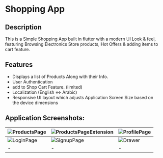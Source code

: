 # Shopping App

## Description
This is a Simple Shopping App built in flutter with a modern UI Look & feel,
featuring Browsing Electronics Store products, Hot Offers & adding items to cart feature.

## Features

- Displays a list of Products Along with their Info.
- User Authentication 
- add to Shop Cart Feature. (limited)
- Localization (English <=> Arabic)
- Responsive UI layout which adjusts Application Screen Size based on the device dimensions

## Application Screenshots: 
|![ProductsPage](https://github.com/user-attachments/assets/c2cb11db-f4df-446e-9952-ab6f41167ccf)|![ProductsPageExtension](https://github.com/user-attachments/assets/716746c4-68aa-4cc5-9c5d-48627fa046a2)|![ProfilePage](https://github.com/user-attachments/assets/e2104884-7d78-44b9-9e95-3e790610b599)|
|-|-|-|
|![LoginPage](https://github.com/user-attachments/assets/50f722f8-5e43-4a19-92d4-4446f1d1062e)|![SignupPage](https://github.com/user-attachments/assets/38c11403-ea3a-406e-8e51-46f5e6b29c14)|![Drawer](https://github.com/user-attachments/assets/954ee093-1de8-4515-81ab-8e6863bd000f)|
|-|-|-|
